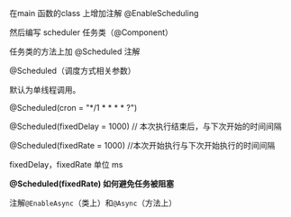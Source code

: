 

在main 函数的class 上增加注解 @EnableScheduling



然后编写 scheduler 任务类（@Component） 



任务类的方法上加 @Scheduled  注解

 @Scheduled（调度方式相关参数）





默认为单线程调用。

@Scheduled(cron = "*/1 * * * * ?") 

@Scheduled(fixedDelay = 1000)			// 本次执行结束后，与下次开始的时间间隔

 @Scheduled(fixedRate = 1000)				//本次开始执行与下次开始执行的时间间隔



fixedDelay，fixedRate  单位 ms





**@Scheduled(fixedRate)	如何避免任务被阻塞**

注解`@EnableAsync`（类上）和`@Async`（方法上）

